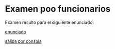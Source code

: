 # Examen poo funcionarios

Examen resulto para el siguiente enunciado:

[enunciado](./docs/enunciado.pdf)

[salida por consola](./docs/salida-consola.txt)
